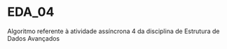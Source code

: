 # EDA_04
Algoritmo referente à atividade assíncrona 4 da disciplina de Estrutura de Dados Avançados
